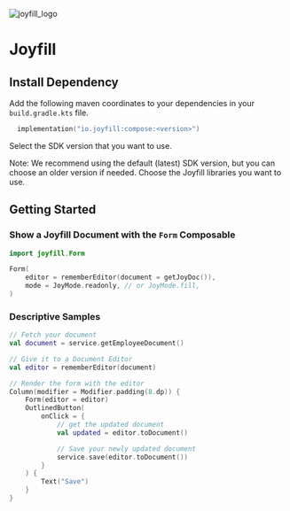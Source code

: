 ![joyfill_logo](https://github.com/joyfill/examples/assets/5873346/4943ecf8-a718-4c97-a917-0c89db014e49)

# Joyfill

## Install Dependency

Add the following maven coordinates to your dependencies in your `build.gradle.kts` file.

```kotlin
  implementation("io.joyfill:compose:<version>")
```

Select the SDK version that you want to use.

Note: We recommend using the default (latest) SDK version, but you can choose an older version if needed.
Choose the Joyfill libraries you want to use.

## Getting Started

### Show a Joyfill Document with the `Form` Composable

```kotlin
import joyfill.Form

Form(
    editor = rememberEditor(document = getJoyDoc()),
    mode = JoyMode.readonly, // or JoyMode.fill,
)
```

### Descriptive Samples
```kotlin
// Fetch your document
val document = service.getEmployeeDocument()

// Give it to a Document Editor
val editor = rememberEditor(document)

// Render the form with the editor
Column(modifier = Modifier.padding(8.dp)) {
    Form(editor = editor)
    OutlinedButton(
        onClick = {
            // get the updated document
            val updated = editor.toDocument()

            // Save your newly updated document
            service.save(editor.toDocument())
        }
    ) {
        Text("Save")
    }
}
```